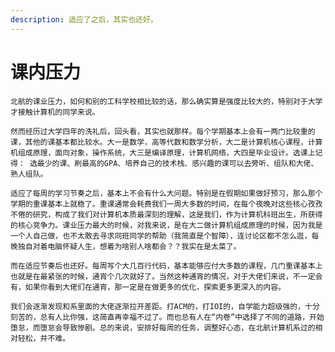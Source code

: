 ```yaml
---
description: 适应了之后，其实也还好。
---
```


# 课内压力

    北航的课业压力，如何和别的工科学校相比较的话，那么确实算是强度比较大的，特别对于大学才接触计算机的同学来说。

    然而经历过大学四年的洗礼后，回头看，其实也就那样。每个学期基本上会有一两门比较重的课，其他的课基本都比较水。大一是数学，高等代数和数学分析，大二是计算机核心课程，计算机组成原理，面向对象，操作系统，大三是编译原理，计算机网络，大四是毕业设计。选课上记得： 选最少的课、刷最高的GPA、培养自己的技术栈、感兴趣的课可以去旁听、组队和大佬、熟人组队。

    适应了每周的学习节奏之后，基本上不会有什么大问题。特别是在假期如果做好预习，那么那个学期的重课基本上就稳了。重课通常会耗费我们一周大多数的时间，在每个夜晚对这些核心孜孜不倦的研究，构成了我们对计算机本质最深刻的理解，这是我们，作为计算机科班出生，所获得的核心竞争力。课业压力最大的时候，对我来说，是在大二做计算机组成原理的时候，因为我是一个人自己做，也不太敢去寻求同班同学的帮助（我简直是个智障），连讨论区都不怎么逛，每晚独自对着电脑怀疑人生，想着为啥别人啥都会？？我实在是太菜了。

    而在适应节奏后也还好。每周写个大几百行代码，基本能够应付大多数的课程，几门重课基本上也就是在最紧张的时候，通宵个几次就好了。当然这种通宵的情况，对于大佬们来说，不一定会有，如果你看到大佬们在通宵，那一定是在做更多的优化，探索更多更深入的内容。

    我们会逐渐发现和系里面的大佬逐渐拉开差距。打ACM的，打IOI的，自学能力超级强的，十分刻苦的，总有人比你强，这简直再幸福不过了。而也总有人在“内卷”中选择了不同的道路，开始堕怠，而堕怠会导致惨剧。总的来说，安排好每周的任务，调整好心态，在北航计算机系过的相对轻松，并不难。

